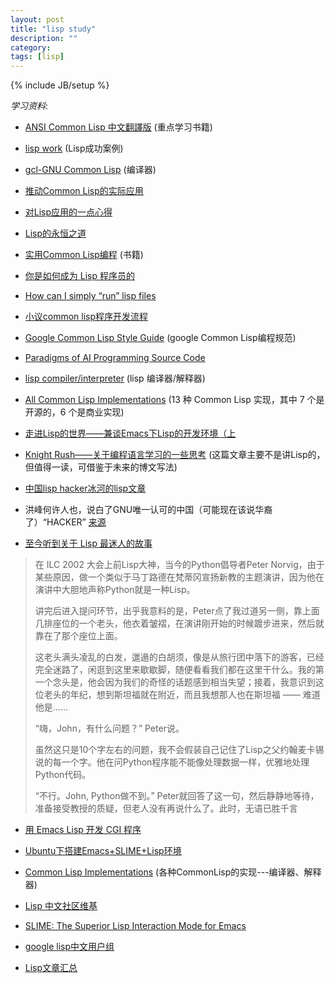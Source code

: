 ```yaml
---
layout: post
title: "lisp study"
description: ""
category: 
tags: [lisp]
---
```

{% include JB/setup %}

*学习资料*:

+ [ANSI Common Lisp 中文翻譯版](http://acl.readthedocs.org/en/latest/) 
	(重点学习书籍)

+ [lisp work](http://www.lispworks.com/success-stories/index.html)
	(Lisp成功案例)

+ [gcl-GNU Common Lisp](http://www.gnu.org/software/gcl/gcl.html) 
	(编译器)

+ [推动Common Lisp的实际应用](http://www.douban.com/group/topic/26704799/)

+ [对Lisp应用的一点心得](http://www.lispchina.com/%E5%AF%B9lisp%E5%BA%94%E7%94%A8%E7%9A%84%E4%B8%80%E7%82%B9%E5%BF%83%E5%BE%97.html)

+ [Lisp的永恒之道](http://coolshell.cn/articles/7526.html)

+ [实用Common Lisp编程](http://book.douban.com/subject/6859720/) 
	(书籍)

+ [你是如何成为 Lisp 程序员的](http://www.cnblogs.com/xuliu/archive/2010/08/20/1804900.html)

+ [How can I simply “run” lisp files](http://stackoverflow.com/questions/2992925/how-can-i-simply-run-lisp-files)

+ [小议common lisp程序开发流程](http://www.flatws.cn/article/program/python/2011-04-18/21091.html)

+ [Google Common Lisp Style Guide](http://google-styleguide.googlecode.com/svn/trunk/lispguide.xml) 
	(google Common Lisp编程规范)

+ [Paradigms of AI Programming Source Code](http://www.norvig.com/paip/README.html)

+ [lisp compiler/interpreter](http://www-2.cs.cmu.edu/Groups/AI/html/faqs/lang/lisp/part4/faq-doc-1.html) 
	  (lisp 编译器/解释器)

+ [All Common Lisp Implementations](http://tianchunbinghe.blog.163.com/blog/static/700120089175316746/)
	(13 种 Common Lisp 实现，其中 7 个是开源的，6 个是商业实现)

+ [走进Lisp的世界——兼谈Emacs下Lisp的开发环境（上](http://cnlox.is-programmer.com/posts/34114.html#fn.11)

+ [Knight Rush——关于编程语言学习的一些思考](http://cnlox.is-programmer.com/categories/7113/posts#fn.4)
	(这篇文章主要不是讲Lisp的，但值得一读，可借鉴于未来的博文写法)

+ [中国lisp hacker冰河的lisp文章](http://tianchunbinghe.blog.163.com/blog/#m=0&t=1&c=fks_081066084087083095083086086066)

+ 洪峰何许人也，说白了GNU唯一认可的中国（可能现在该说华裔了）“HACKER” [来源](http://tieba.baidu.com/p/883892221)

+ [至今听到关于 Lisp 最迷人的故事](http://article.yeeyan.org/view/legendsland/209584)

> 在 ILC 2002 大会上前Lisp大神，当今的Python倡导者Peter Norvig，由于某些原因，做一个类似于马丁路德在梵蒂冈宣扬新教的主题演讲，因为他在演讲中大胆地声称Python就是一种Lisp。
> 
> 讲完后进入提问环节，出乎我意料的是，Peter点了我过道另一侧，靠上面几排座位的一个老头，他衣着皱褶，在演讲刚开始的时候踱步进来，然后就靠在了那个座位上面。
> 
> 这老头满头凌乱的白发，邋遢的白胡须，像是从旅行团中落下的游客，已经完全迷路了，闲逛到这里来歇歇脚，随便看看我们都在这里干什么。我的第一个念头是，他会因为我们的奇怪的话题感到相当失望；接着，我意识到这位老头的年纪，想到斯坦福就在附近，而且我想那人也在斯坦福 —— 难道他是……
> 
> “嗨，John，有什么问题？” Peter说。
> 
> 虽然这只是10个字左右的问题，我不会假装自己记住了Lisp之父约翰麦卡锡说的每一个字。他在问Python程序能不能像处理数据一样，优雅地处理Python代码。
> 
> “不行。John, Python做不到。” Peter就回答了这一句，然后静静地等待，准备接受教授的质疑，但老人没有再说什么了。此时，无语已胜千言

+ [用 Emacs Lisp 开发 CGI 程序](http://www.oschina.net/code/snippet_58387_13359)

+ [Ubuntu下搭建Emacs+SLIME+Lisp环境](http://www.googies.info/blog/374.html)

+ [Common Lisp Implementations](http://common-lisp.net/~dlw/LispSurvey.html)
	(各种CommonLisp的实现---编译器、解释器)

+ [Lisp 中文社区维基](http://lisp.org.cn/)

+ [SLIME: The Superior Lisp Interaction Mode for Emacs](http://common-lisp.net/project/slime/)

+ [google lisp中文用户组](https://groups.google.com/forum/?fromgroups=#!forum/lisp-cn)

+ [Lisp文章汇总](http://floss.zoomquiet.org/item20051011211537-frameset.html)
